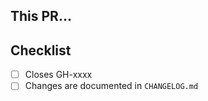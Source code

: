## This PR...
<!-- Describe WHAT this PR does and WHY it is needed. -->


## Checklist
<!-- Replace `xxxx` with the relevant issue number -->
- [ ] Closes GH-xxxx
- [ ] Changes are documented in `CHANGELOG.md`
